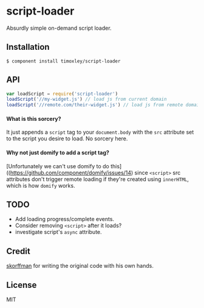 # script-loader

  Absurdly simple on-demand script loader.

## Installation

    $ component install timoxley/script-loader

## API

```js
var loadScript = require('script-loader')
loadScript('//my-widget.js') // load js from current domain
loadScript('//remote.com/their-widget.js') // load js from remote domain
```

#### What is this sorcery?

It just appends a `script` tag to your `document.body` with the `src`
attribute set to the script you desire to load. No sorcery here.

#### Why not just domify to add a script tag?

[Unfortunately we can't use domify to do this]((https://github.com/component/domify/issues/14)
since `<script>` src attributes don't trigger remote loading
if they're created using `innerHTML`, which is how `domify` works.

## TODO

* Add loading progress/complete events.
* Consider removing `<script>` after it loads?
* investigate script's `async` attribute.

## Credit

[skorffman](https://github.com/skorfmann/) for writing the original code with his own hands.

## License

  MIT
